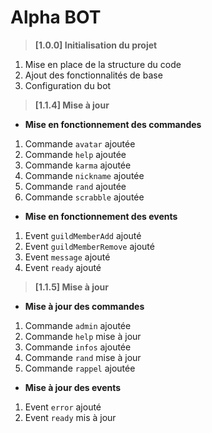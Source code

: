 # Alpha BOT


> __[1.0.0] Initialisation du projet__
1. Mise en place de la structure du code
2. Ajout des fonctionnalités de base
3. Configuration du bot



> __[1.1.4] Mise à jour__

* __Mise en fonctionnement des commandes__
1. Commande `avatar` ajoutée
2. Commande `help` ajoutée
3. Commande `karma` ajoutée
4. Commande `nickname` ajoutée
5. Commande `rand` ajoutée
6. Commande `scrabble` ajoutée

* __Mise en fonctionnement des events__
1. Event `guildMemberAdd` ajouté
2. Event `guildMemberRemove` ajouté
3. Event `message` ajouté
4. Event `ready` ajouté

> __[1.1.5] Mise à jour__

* __Mise à jour des commandes__
1. Commande `admin` ajoutée
2. Commande `help` mise à jour
3. Commande `infos` ajoutée
4. Commande `rand` mise à jour
5. Commande `rappel` ajoutée

* __Mise à jour des events__
1. Event `error` ajouté
2. Event `ready` mis à jour
